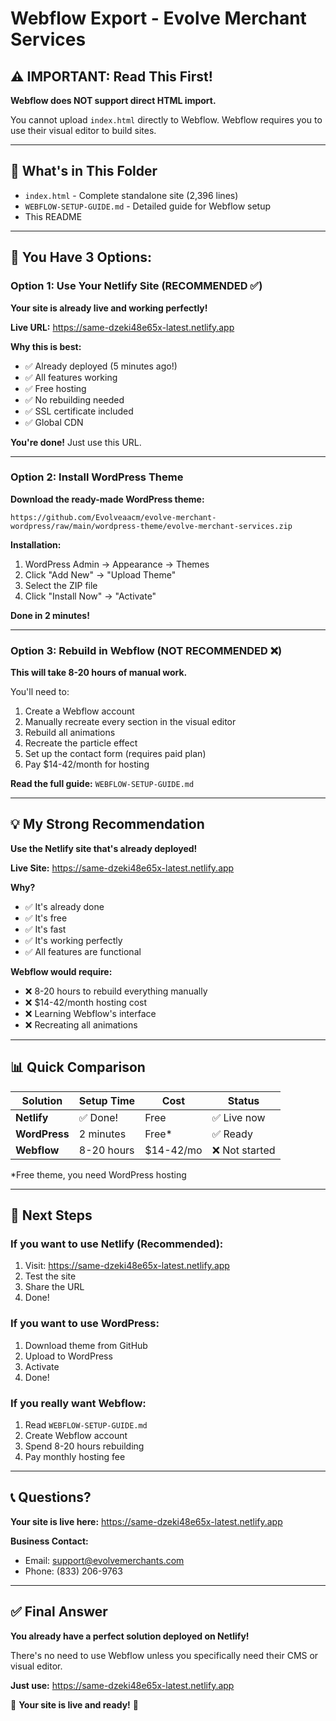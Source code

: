 # Webflow Export - Evolve Merchant Services

## ⚠️ **IMPORTANT: Read This First!**

**Webflow does NOT support direct HTML import.**

You cannot upload `index.html` directly to Webflow. Webflow requires you to use their visual editor to build sites.

---

## 📁 **What's in This Folder**

- `index.html` - Complete standalone site (2,396 lines)
- `WEBFLOW-SETUP-GUIDE.md` - Detailed guide for Webflow setup
- This README

---

## 🎯 **You Have 3 Options:**

### **Option 1: Use Your Netlify Site (RECOMMENDED ✅)**

**Your site is already live and working perfectly!**

**Live URL:** https://same-dzeki48e65x-latest.netlify.app

**Why this is best:**
- ✅ Already deployed (5 minutes ago!)
- ✅ All features working
- ✅ Free hosting
- ✅ No rebuilding needed
- ✅ SSL certificate included
- ✅ Global CDN

**You're done!** Just use this URL.

---

### **Option 2: Install WordPress Theme**

**Download the ready-made WordPress theme:**

```
https://github.com/Evolveaacm/evolve-merchant-wordpress/raw/main/wordpress-theme/evolve-merchant-services.zip
```

**Installation:**
1. WordPress Admin → Appearance → Themes
2. Click "Add New" → "Upload Theme"
3. Select the ZIP file
4. Click "Install Now" → "Activate"

**Done in 2 minutes!**

---

### **Option 3: Rebuild in Webflow (NOT RECOMMENDED ❌)**

**This will take 8-20 hours of manual work.**

You'll need to:
1. Create a Webflow account
2. Manually recreate every section in the visual editor
3. Rebuild all animations
4. Recreate the particle effect
5. Set up the contact form (requires paid plan)
6. Pay $14-42/month for hosting

**Read the full guide:** `WEBFLOW-SETUP-GUIDE.md`

---

## 💡 **My Strong Recommendation**

**Use the Netlify site that's already deployed!**

**Live Site:** https://same-dzeki48e65x-latest.netlify.app

**Why?**
- ✅ It's already done
- ✅ It's free
- ✅ It's fast
- ✅ It's working perfectly
- ✅ All features are functional

**Webflow would require:**
- ❌ 8-20 hours to rebuild everything manually
- ❌ $14-42/month hosting cost
- ❌ Learning Webflow's interface
- ❌ Recreating all animations

---

## 📊 **Quick Comparison**

| Solution | Setup Time | Cost | Status |
|----------|-----------|------|--------|
| **Netlify** | ✅ Done! | Free | ✅ Live now |
| **WordPress** | 2 minutes | Free* | ✅ Ready |
| **Webflow** | 8-20 hours | $14-42/mo | ❌ Not started |

*Free theme, you need WordPress hosting

---

## 🚀 **Next Steps**

### **If you want to use Netlify (Recommended):**
1. Visit: https://same-dzeki48e65x-latest.netlify.app
2. Test the site
3. Share the URL
4. Done!

### **If you want to use WordPress:**
1. Download theme from GitHub
2. Upload to WordPress
3. Activate
4. Done!

### **If you really want Webflow:**
1. Read `WEBFLOW-SETUP-GUIDE.md`
2. Create Webflow account
3. Spend 8-20 hours rebuilding
4. Pay monthly hosting fee

---

## 📞 **Questions?**

**Your site is live here:**
https://same-dzeki48e65x-latest.netlify.app

**Business Contact:**
- Email: support@evolvemerchants.com
- Phone: (833) 206-9763

---

## ✅ **Final Answer**

**You already have a perfect solution deployed on Netlify!**

There's no need to use Webflow unless you specifically need their CMS or visual editor.

**Just use:** https://same-dzeki48e65x-latest.netlify.app

🎉 **Your site is live and ready!** 🎉
